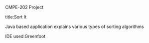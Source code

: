 CMPE-202 Project 

title:Sort It

Java based application explains various types of sorting algorithms

IDE used:Greenfoot
